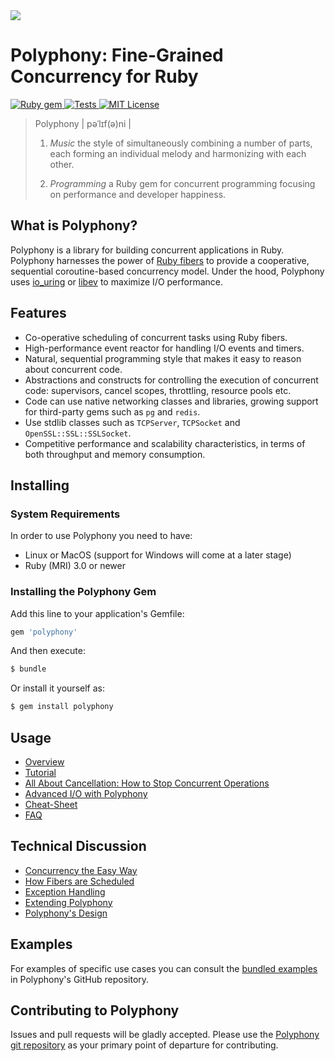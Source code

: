 <img src="https://github.com/digital-fabric/polyphony/raw/master/docs/assets/polyphony-logo.png">

# Polyphony: Fine-Grained Concurrency for Ruby

<a href="http://rubygems.org/gems/polyphony">
  <img src="https://badge.fury.io/rb/polyphony.svg" alt="Ruby gem">
</a>
<a href="https://github.com/digital-fabric/polyphony/actions?query=workflow%3ATests">
  <img src="https://github.com/digital-fabric/polyphony/workflows/Tests/badge.svg" alt="Tests">
</a>
<a href="https://github.com/digital-fabric/polyphony/blob/master/LICENSE">
  <img src="https://img.shields.io/badge/license-MIT-blue.svg" alt="MIT License">
</a>

> Polyphony \| pəˈlɪf\(ə\)ni \|
>
> 1. _Music_ the style of simultaneously combining a number of parts, each
>    forming an individual melody and harmonizing with each other.
>
> 2. _Programming_ a Ruby gem for concurrent programming focusing on performance
>    and developer happiness.

## What is Polyphony?

Polyphony is a library for building concurrent applications in Ruby. Polyphony
harnesses the power of [Ruby fibers](https://ruby-doc.org/core-2.5.1/Fiber.html)
to provide a cooperative, sequential coroutine-based concurrency model. Under
the hood, Polyphony uses
[io_uring](https://unixism.net/loti/what_is_io_uring.html) or
[libev](https://github.com/enki/libev) to maximize I/O performance.

## Features

* Co-operative scheduling of concurrent tasks using Ruby fibers.
* High-performance event reactor for handling I/O events and timers.
* Natural, sequential programming style that makes it easy to reason about
  concurrent code.
* Abstractions and constructs for controlling the execution of concurrent code:
  supervisors, cancel scopes, throttling, resource pools etc.
* Code can use native networking classes and libraries, growing support for
  third-party gems such as `pg` and `redis`.
* Use stdlib classes such as `TCPServer`, `TCPSocket` and
  `OpenSSL::SSL::SSLSocket`.
* Competitive performance and scalability characteristics, in terms of both
  throughput and memory consumption.

## Installing

### System Requirements

In order to use Polyphony you need to have:

- Linux or MacOS (support for Windows will come at a later stage)
- Ruby (MRI) 3.0 or newer

### Installing the Polyphony Gem

Add this line to your application's Gemfile:

```ruby
gem 'polyphony'
```

And then execute:

```bash
$ bundle
```

Or install it yourself as:

```bash
$ gem install polyphony
```

## Usage

- [Overview](docs/overview.md)
- [Tutorial](docs/tutorial.md)
- [All About Cancellation: How to Stop Concurrent Operations](docs/cancellation.md)
- [Advanced I/O with Polyphony](docs/advanced-io.md)
- [Cheat-Sheet](docs/cheat-sheet.md)
- [FAQ](docs/faq.md)

## Technical Discussion

- [Concurrency the Easy Way](docs/concurrency.md)
- [How Fibers are Scheduled](docs/fiber-scheduling.md)
- [Exception Handling](docs/exception-handling.md)
- [Extending Polyphony](docs/extending.md)
- [Polyphony's Design](docs/design-principles.md)

## Examples

For examples of specific use cases you can consult the [bundled
examples](https://github.com/digital-fabric/polyphony/tree/master/examples) in
Polyphony's GitHub repository.

## Contributing to Polyphony

Issues and pull requests will be gladly accepted. Please use the [Polyphony git
repository](https://github.com/digital-fabric/polyphony) as your primary point
of departure for contributing.
